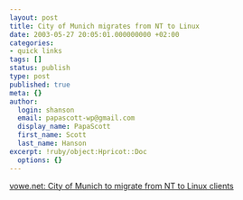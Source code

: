 ```yaml
---
layout: post
title: City of Munich migrates from NT to Linux
date: 2003-05-27 20:05:01.000000000 +02:00
categories:
- quick links
tags: []
status: publish
type: post
published: true
meta: {}
author:
  login: shanson
  email: papascott-wp@gmail.com
  display_name: PapaScott
  first_name: Scott
  last_name: Hanson
excerpt: !ruby/object:Hpricot::Doc
  options: {}
---
```

<p><a title="Big Blue beats Big Ballmer" href="http://vowe.net/archives/003349.html">vowe.net: City of Munich to migrate from NT to Linux clients</a></p>
